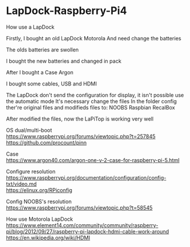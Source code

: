 # LapDock-Raspberry-Pi4
How use a LapDock

Firstly, I bought an old LapDock Motorola
And need change the batteries

The olds batteries are swollen

I bought the new batteries and changed in pack

After I bought a Case Argon

I bought some cables, USB and HDMI

The LapDock don't send the configuration for display, it isn't possible use the automatic mode
It's necessary change the files
In the folder config ther're original files and modifieds files to:
NOOBS
Raspbian
RecalBox

After modified the files, now the LaPiTop is working very well





OS dual/multi-boot<br>
https://www.raspberrypi.org/forums/viewtopic.php?t=257845 <br>
https://github.com/procount/pinn <br>

Case <br>
https://www.argon40.com/argon-one-v-2-case-for-raspberry-pi-5.html <br>

Configure resolution <br>
https://www.raspberrypi.org/documentation/configuration/config-txt/video.md <br>
https://elinux.org/RPiconfig <br>

Config NOOBS's resolution
https://www.raspberrypi.org/forums/viewtopic.php?t=58545

How use Motorola LapDock <br>
https://www.element14.com/community/community/raspberry-pi/blog/2012/09/27/raspberry-pi-lapdock-hdmi-cable-work-around <br>
https://en.wikipedia.org/wiki/HDMI <br>

<!--
https://github.com/procount/pinn <br>
https://berryterminal.com/doku.php/berryboot <br>
-->

